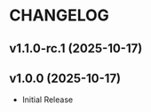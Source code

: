 # CHANGELOG

<!-- version list -->

## v1.1.0-rc.1 (2025-10-17)


## v1.0.0 (2025-10-17)

- Initial Release
